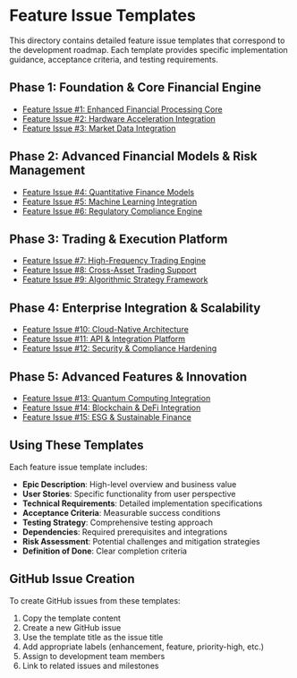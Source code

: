 # Feature Issue Templates

This directory contains detailed feature issue templates that correspond to the development roadmap. Each template provides specific implementation guidance, acceptance criteria, and testing requirements.

## Phase 1: Foundation & Core Financial Engine

- [Feature Issue #1: Enhanced Financial Processing Core](./issue-001-financial-processing-core.md)
- [Feature Issue #2: Hardware Acceleration Integration](./issue-002-hardware-acceleration.md)
- [Feature Issue #3: Market Data Integration](./issue-003-market-data-integration.md)

## Phase 2: Advanced Financial Models & Risk Management

- [Feature Issue #4: Quantitative Finance Models](./issue-004-quantitative-models.md)
- [Feature Issue #5: Machine Learning Integration](./issue-005-ml-integration.md)
- [Feature Issue #6: Regulatory Compliance Engine](./issue-006-regulatory-compliance.md)

## Phase 3: Trading & Execution Platform

- [Feature Issue #7: High-Frequency Trading Engine](./issue-007-hft-engine.md)
- [Feature Issue #8: Cross-Asset Trading Support](./issue-008-cross-asset-trading.md)
- [Feature Issue #9: Algorithmic Strategy Framework](./issue-009-algorithmic-strategies.md)

## Phase 4: Enterprise Integration & Scalability

- [Feature Issue #10: Cloud-Native Architecture](./issue-010-cloud-native.md)
- [Feature Issue #11: API & Integration Platform](./issue-011-api-platform.md)
- [Feature Issue #12: Security & Compliance Hardening](./issue-012-security-hardening.md)

## Phase 5: Advanced Features & Innovation

- [Feature Issue #13: Quantum Computing Integration](./issue-013-quantum-computing.md)
- [Feature Issue #14: Blockchain & DeFi Integration](./issue-014-blockchain-defi.md)
- [Feature Issue #15: ESG & Sustainable Finance](./issue-015-esg-sustainable.md)

## Using These Templates

Each feature issue template includes:
- **Epic Description**: High-level overview and business value
- **User Stories**: Specific functionality from user perspective
- **Technical Requirements**: Detailed implementation specifications
- **Acceptance Criteria**: Measurable success conditions
- **Testing Strategy**: Comprehensive testing approach
- **Dependencies**: Required prerequisites and integrations
- **Risk Assessment**: Potential challenges and mitigation strategies
- **Definition of Done**: Clear completion criteria

## GitHub Issue Creation

To create GitHub issues from these templates:
1. Copy the template content
2. Create a new GitHub issue
3. Use the template title as the issue title
4. Add appropriate labels (enhancement, feature, priority-high, etc.)
5. Assign to development team members
6. Link to related issues and milestones